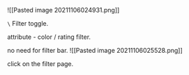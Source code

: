 
![[Pasted image 20211106024931.png]]

`\` Filter toggle.

attribute - color / rating filter.

no need for filter bar.
![[Pasted image 20211106025528.png]]

click on the filter page.



